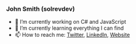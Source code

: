 ### John Smith (solrevdev) 

- 🔭 I’m currently working on C# and JavaScript
- 🌱 I’m currently learning everything I can find
- 📫 How to reach me: [Twitter](https://twitter.com/solrevdev), [LinkedIn](https://www.linkedin.com/in/solrevdev), [Website](https://solrevdev.com/about/)
